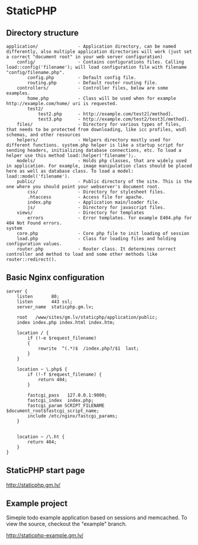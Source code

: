 StaticPHP
==========


Directory structure
-------------------

    application/               - Application directory, can be named differently, also multiple application directories will work (just set a correct "document root" in your web server configuration)
        config/                - Contains configurations files. Calling load::config('filename'); will load configuration file with filename "config/filename.php".
            config.php         - Default config file.
            routing.php        - Default router routing file.
        controllers/           - Controller files, below are some examples.
            home.php           - Class will be used when for example http://example.com/home/ uri is requested.
            test2/
                test2.php      - http://example.com/test2[/method].
                test3.php      - http://example.com/test2/test3[/method].
        files/                 - Directory for various types of files, that needs to be protected from downloading, like icc profiles, wsdl schemas, and other resources
        helpers/               - Helpers directory mostly used for different functions. system.php helper is like a startup script for sending headers, initializing database connections, etc. To load a helper use this method load::helper('filename');.
        models/                - Holds php classes, that are widely used in application. For example, image manipulation class should be placed here as well as database class. To load a model: load::model('filename').
        public/                - Public directory of the site. This is the one where you should point your webserver's document root.
            css/               - Directory for stylesheet files.
            .htaccess          - Access file for apache.
            index.php          - Application main/loader file.
            js/                - Directory for javascript files.
        views/                 - Directory for templates
            errors             - Error templates. for example E404.php for 404 Not Found errors.
    system
        core.php               - Core php file to init loading of session
        load.php               - Class for loading files and holding configuration values.
        router.php             - Router class. It determines correct controller and method to load and some other methods like router::redirect().


Basic Nginx configuration
-------------------

    server {
        listen       80;
        listen       443 ssl;
        server_name  staticphp.gm.lv;

        root   /www/sites/gm.lv/staticphp/application/public;
        index index.php index.html index.htm;

        location / {
            if (!-e $request_filename)
            {
                rewrite  ^(.*)$  /index.php?/$1  last;
            }
        }

        location ~ \.php$ {
            if (!-f $request_filename) {
                return 404;
            }
    
            fastcgi_pass   127.0.0.1:9000;
            fastcgi_index  index.php;
            fastcgi_param SCRIPT_FILENAME $document_root$fastcgi_script_name;
            include /etc/nginx/fastcgi_params;
        }
    
    
        location ~ /\.ht {
            return 404;
        }
    }



StaticPHP start page
-------------------
http://staticphp.gm.lv/


Example project
-------------------
Simeple todo example application based on sessions and memcached. To view the source, checkout the "example" branch.

http://staticphp-example.gm.lv/

